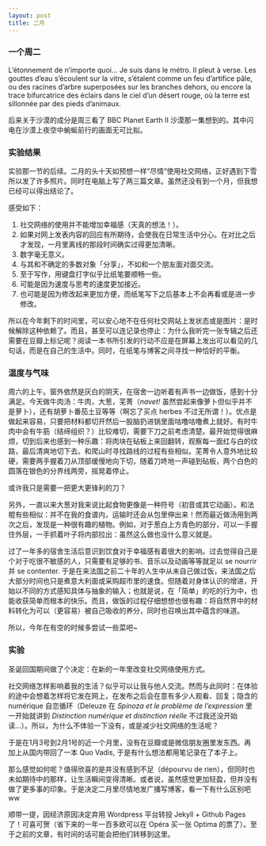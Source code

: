 ```yaml
---
layout: post
title: 二月
---
```

### 一个周二
L’étonnement de n’importe quoi... Je suis dans le métro. Il pleut à verse. Les gouttes d’eau s’écoulent sur la vitre, s’étalent comme un feu d’artifice pâle, ou des racines d’arbre superposées sur les branches dehors, ou encore la trace bifurcatrice des éclairs dans le ciel d’un désert rouge, où la terre est sillonnée par des pieds d’animaux.

后来关于沙漠的成分是周三看了 BBC Planet Earth II 沙漠那一集想到的。其中闪电在沙漠上夜空中蜿蜒前行的画面无可比拟。

### 实验结果
实验那一节的后续。二月的头十天如预想一样“尽情”使用社交网络，正好遇到下雪所以发了许多照片。同时在电脑上写了两三篇文章。虽然还没有到一个月，但我想已经可以得出结论了。

感受如下：
1. 社交网络的使用并不能增加幸福感（天真的想法！）。
2. 如果对网上发表内容的回应有所期待，会使我在日常生活中分心。在对比之后才发现，一月里离线的那段时间确实过得更加清晰。
3. 数字毫无意义。
4. 与其和不确定的多数对象「分享」，不如和一个朋友面对面交流。
5. 至于写作，用键盘打字似乎比纸笔要顺畅一些。
6. 可能是因为速度与思考的速度更加接近。
7. 也可能是因为修改起来更加方便，而纸笔写下之后基本上不会再看或是进一步修改。

所以在今年剩下的时间里，可以安心地不在任何社交网站上发状态或是图片：是时候解除这种依赖了。而且，甚至可以连记录也停止：为什么我听完一张专辑之后还需要在豆瓣上标记呢？阅读一本书所引发的行动不应是在屏幕上发出可以看见的几句话，而是在自己的生活中。同时，在纸笔与博客之间寻找一种恰好的平衡。

### 温度与气味
周六的上午。窗外依然是灰白的阴天，在宿舍一边听着有声书一边做饭，感到十分满足。今天做牛肉汤：牛肉，大葱，芜菁（_navet!_ 虽然尝起来像萝卜但似乎并不是萝卜），还有胡萝卜番茄土豆等等（啊忘了买点 herbes 不过无所谓！）。优点是做起来容易，只要把材料都切开然后一股脑扔进锅里面咕噜咕噜煮上就好。有时牛肉中会有牛筋（结缔组织？）比较难切，需要下刀之前考虑清楚。最开始觉得很麻烦，切到后来也感到一种乐趣：将肉块在砧板上来回翻转，观察每一面红与白的纹路，最后清爽地切下去。和爬山时寻找路线的过程有些相似。芜菁令人意外地比较硬，需要两手握着刀从顶部缓慢地向下切，随着刀咚地一声碰到砧板，两个白色的圆落在银色的分界线两旁，摇晃着停止。

或许我只是需要一把更大更锋利的刀？

另外，一直以来大葱对我来说比起食物更像是一种符号（初音或其它动画）。和法棍有些相似：并不在我的食谱内，运输时还会从包里伸出来！然而最近做汤用到两次之后，发现是一种很有趣的植物。例如，对于葱白上方青色的部分，可以一手握住外层，一手抓着叶子将内部拉出：虽然这么做也没什么意义就是。

过了一年多的宿舍生活后意识到饮食对于幸福感有着很大的影响。过去觉得自己是个对于吃很不敏感的人，只需要有足够的书、音乐以及动画等等就足以 se nourrir 并 se contenter. 于是在来法国之前二十年的人生中从未自己做过饭，来法国之后大部分时间也只是煮意大利面或采购超市里的速食。但随着对身体认识的增进，开始以不同的方式感知具体与抽象的输入；也就是说，在「简单」的吃的行为中，也能收获简单而根本的快乐。而且，做饭的过程仔细想想也很有趣：将自然界中的材料转化为可以（更容易）被自己吸收的养分，同时也召唤出其中蕴含的味道。

所以，今年在有空的时候多尝试一些菜吧~

### 实验
圣诞回国期间做了个决定：在新的一年里改变社交网络使用方式。

社交网络怎样影响着我的生活？似乎可以让我与他人交流。然而与此同时：在体验的途中会想着怎样将它发在网上，在发布之后会在意有多少人观看、回复；隐含的 numérique 自恋循环（Deleuze 在 _Spinoza et le problème de l’expression_ 里一开始就讲到 _Distinction numérique et distinction réelle_ 不过我还没开始读…）。所以，为什么不体验一下没有，或是减少社交网络的生活呢？

于是在1月3号到2月1号的近一个月里，没有在豆瓣或是微信朋友圈里发东西。再加上从国内带回了一本 Quo Vadis, 于是有什么想法都用笔记录在了本子上。

那么感觉如何呢？值得欣喜的是并没有感到不足（dépourvu de rien），但同时也未如期待中的那样，让生活瞬间变得清晰。或者说，虽然感觉更加轻盈，但并没有做了更多事的印象。于是决定二月里尽情地发广播写博客，看一下有什么区别吧 ww

顺带一提，因经济原因决定弃用 Wordpress 平台转投 Jekyll + Github Pages 了！可喜可贺（省下来的一年一百多欧可以在 Opéra 买一张 Optima 的票了）。至于之前的文章，有时间的话可能会把他们转移到这里。
